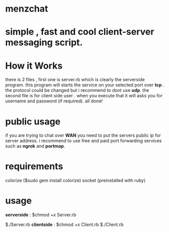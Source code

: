 # menzchat
# simple , fast and cool client-server messaging script.
# How it Works 
there is 2 files , first one is server.rb which is clearly the serverside program. this program will starts the service on your selected port over **tcp** . the protocol could be changed but i recommend to dont use **udp**.
the second file is for client side user . when you execute that it will asks you for username and password (if required).
all done!
# public usage 
if you are trying to chat over **WAN** you need to put the servers public ip for server address. i recommend to use free and paid port forwarding services such as **ngrok** and **portmap**.
# requirements
colorize ($sudo gem install colorize)
socket (preinstalled with ruby)
# usage 
**serverside** : 
$chmod +x Server.rb



$./Server.rb
**clientside** :
$chmod +x Client.rb
$./Client.rb
